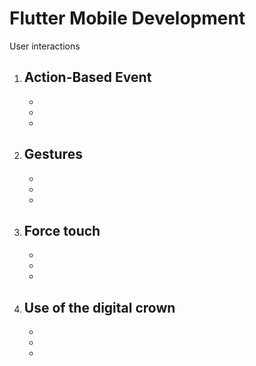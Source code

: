 # Flutter Mobile Development
 User interactions
1) Action-Based Event 
   -
   -
   -
   -
2) Gestures
   -
   -
   -
   -
3) Force touch
   -
   -
   -
   -
4) Use of the digital crown
   -
   -
   -
   -
